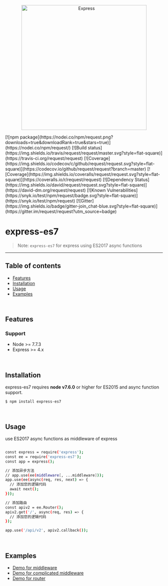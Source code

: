 <p align="center">
  <a href="http://expressjs.com/">
    <img alt="Express" src="https://imgsa.baidu.com/exp/w=480/sign=f7c149382d1f95caa6f593bef9167fc5/0824ab18972bd40755319fbb73899e510eb30985.jpg" width="400"/>
  </a>
</p>
[![npm package](https://nodei.co/npm/request.png?downloads=true&downloadRank=true&stars=true)](https://nodei.co/npm/request/)
[![Build status](https://img.shields.io/travis/request/request/master.svg?style=flat-square)](https://travis-ci.org/request/request)
[![Coverage](https://img.shields.io/codecov/c/github/request/request.svg?style=flat-square)](https://codecov.io/github/request/request?branch=master)
[![Coverage](https://img.shields.io/coveralls/request/request.svg?style=flat-square)](https://coveralls.io/r/request/request)
[![Dependency Status](https://img.shields.io/david/request/request.svg?style=flat-square)](https://david-dm.org/request/request)
[![Known Vulnerabilities](https://snyk.io/test/npm/request/badge.svg?style=flat-square)](https://snyk.io/test/npm/request)
[![Gitter](https://img.shields.io/badge/gitter-join_chat-blue.svg?style=flat-square)](https://gitter.im/request/request?utm_source=badge)

# express-es7

> Note: `express-es7` for express using ES2017 async functions

---

## Table of contents

  - [Features](#features)
  - [Installation](#installation)
  - [Usage](#usage)
  - [Examples](#examples)

<br/>

## Features

### Support
  * Node >= 7.7.3
  * Express >= 4.x

<br/>

## Installation

express-es7 requires __node v7.6.0__ or higher for ES2015 and async function support.

```
$ npm install express-es7
```

<br/>

## Usage

use ES2017 async functions as middleware of express

```bash

const express = require('express');
const ee = require('express-es7');
const app = express();

// 添加异步方法
// app.use(ee(middleware[, ...middleware]));
app.use(ee(async(req, res, next) => {
  // 添加您的逻辑代码
  await next();
}));

// 添加路由
const apiv2 = ee.Router();
apiv2.get('/', async(req, res) => {
  // 添加您的逻辑代码
});

app.use('/api/v2', apiv2.callback());

```

<br/>

## Examples
  - [Demo for middleware](examples/easy-middleware)
  - [Demo for complicated middleware](examples/complicated-middleware)
  - [Demo for router](examples/router)
